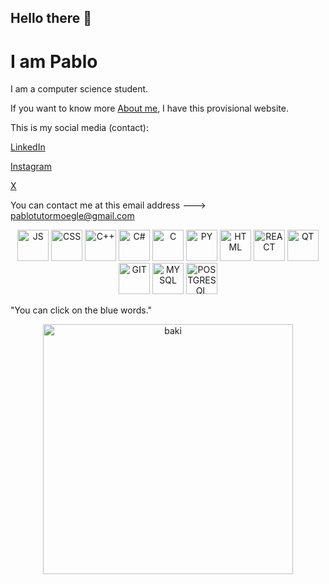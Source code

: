 ## Hello there 👋

# I am Pablo

I am a computer science student.

If you want to know more [About me](https://pablotutormoegle-dev.vercel.app/), I have this provisional website.

This is my social media (contact):

[LinkedIn](https://www.linkedin.com/in/pablo-tutor-moegle/)

[Instagram](https://www.instagram.com/pablitoclavito17/)

[X](https://x.com/PabloTutorM)

You can contact me at this email address ---> pablotutormoegle@gmail.com

<main align="center" flex="grid">
  <img alt="JS" src="https://upload.wikimedia.org/wikipedia/commons/6/6a/JavaScript-logo.png" width="50" height="50"/> <img alt="CSS" src="https://upload.wikimedia.org/wikipedia/commons/thumb/d/d5/CSS3_logo_and_wordmark.svg/1452px-CSS3_logo_and_wordmark.svg.png" width="50" height="50"/> <img alt="C++" src="https://upload.wikimedia.org/wikipedia/commons/thumb/1/18/ISO_C%2B%2B_Logo.svg/1200px-ISO_C%2B%2B_Logo.svg.png" width="50" height="50"/> <img alt="C#" src="https://upload.wikimedia.org/wikipedia/commons/thumb/b/bd/Logo_C_sharp.svg/1820px-Logo_C_sharp.svg.png" width="50" height="50"/> <img alt="C" src="https://upload.wikimedia.org/wikipedia/commons/1/19/C_Logo.png" width="50" height="50"/> <img alt="PY" src="https://www.citypng.com/public/uploads/preview/hd-python-logo-symbol-transparent-png-735811696257415dbkifcuokn.png" width="50" height="50"/> <img alt="HTML" src="https://upload.wikimedia.org/wikipedia/commons/thumb/6/61/HTML5_logo_and_wordmark.svg/512px-HTML5_logo_and_wordmark.svg.png" width="50" height="50"/> <img alt="REACT" src="https://encrypted-tbn0.gstatic.com/images?q=tbn:ANd9GcSlGmKtrnxElpqw3AExKXPWWBulcwjlvDJa1Q&s" width="50" height="50"/> <img alt="QT" src="https://upload.wikimedia.org/wikipedia/commons/thumb/0/0b/Qt_logo_2016.svg/1280px-Qt_logo_2016.svg.png" width="50" height="50"/> <img alt="GIT" src="https://upload.wikimedia.org/wikipedia/commons/thumb/3/3f/Git_icon.svg/2048px-Git_icon.svg.png" width="50" height="50"/> <img alt="MYSQL" src="https://upload.wikimedia.org/wikipedia/labs/8/8e/Mysql_logo.png" width="50" height="50"/> <img alt="POSTGRESQL" src="https://encrypted-tbn0.gstatic.com/images?q=tbn:ANd9GcR4z-zIkPiGVxNEYZERKm_9zXbFtrgREO7LTA&s" width="50" height="50"/>
</main>

"You can click on the blue words."

<div align="center">
<img alt="baki" src="https://github.com/user-attachments/assets/fa4f3470-6019-4c67-bce1-4dca03c08a1b" width="400" />
</div>

